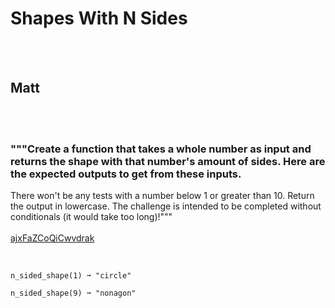 # Shapes With N Sides
<br><br>
## Matt
<br><br>
### """Create a function that takes a whole number as input and returns the shape with that number's amount of sides. Here are the expected outputs to get from these inputs.
There won't be any tests with a number below 1 or greater than 10.
Return the output in lowercase.
The challenge is intended to be completed without conditionals (it would take too long)!"""
<br><br>
[ajxFaZCoQiCwvdrak](https://edabit.com/challenge/ajxFaZCoQiCwvdrak)
<br><br>
```n_sided_shape(3) ➞ "triangle"

n_sided_shape(1) ➞ "circle"

n_sided_shape(9) ➞ "nonagon"
```

<br><br>
